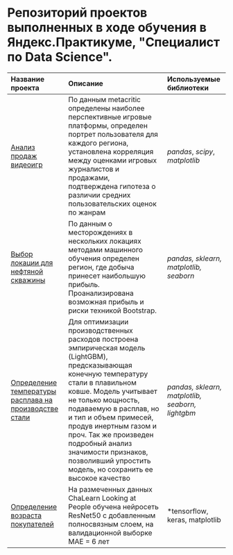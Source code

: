 # Репозиторий проектов выполненных в ходе обучения в Яндекс.Практикуме, "Специалист по Data Science".

| Название проекта | Описание | Используемые библиотеки | 
| :---------------------- | :---------------------- | :---------------------- |
| [Анализ продаж видеоигр](games)|По данным metacritic определены наиболее перспективные игровые платформы, определен портрет пользователя для каждого региона, установлена корреляция между оценками игровых журналистов и продажами, подтверждена гипотеза о различии средних пользовательских оценок по жанрам| *pandas*, *scipy*, *matplotlib*|
|[Выбор локации для нефтяной скважины](oil)| По данным о месторождениях в нескольких локациях методами машинного обучения определен регион, где добыча принесет наибольшую прибыль. Проанализирована возможная прибыль и риски техникой Bootstrap.| *pandas, sklearn, matplotlib, seaborn*|
|[Определение температуры расплава на производстве стали](steel)|Для оптимизации производственных расходов построена эмпирическая модель (LightGBM), предсказывающая конечную температуру стали в плавильном ковше. Модель учитывает не только мощность, подаваемую в расплав, но и тип и объем примесей, продув инертным газом и проч. Так же произведен подробный анализ значимости признаков, позволивший упростить модель, но сохранить ее высокое качество| *pandas, sklearn, matplotlib, seaborn, lightgbm*|
|[Определение возраста покупателей](face_age)|На размеченных данных ChaLearn Looking at People обучена нейросеть ResNet50 с добавленным полносвязным слоем, на валидационной выборке MAE = 6 лет|*tensorflow, keras,  matplotlib|
